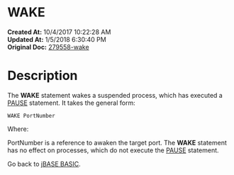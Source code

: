 # WAKE

**Created At:** 10/4/2017 10:22:28 AM  
**Updated At:** 1/5/2018 6:30:40 PM  
**Original Doc:** [279558-wake](https://docs.jbase.com/36868-jbase-basic/279558-wake)  


# Description

The **WAKE** statement wakes a suspended process, which has executed a [PAUSE](./../pause) statement. It takes the general form:

```
WAKE PortNumber
```

Where:

PortNumber is a reference to awaken the target port. The **WAKE** statement has no effect on processes, which do not execute the [PAUSE](./../pause) statement.



Go back to [jBASE BASIC](./../jbase-basic-programmers-reference-guide).
